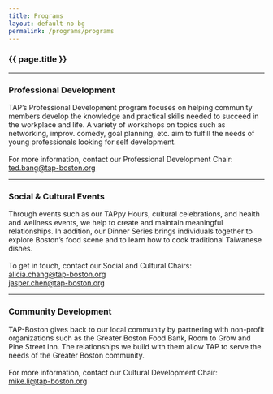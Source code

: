 ```yaml
---
title: Programs
layout: default-no-bg
permalink: /programs/programs
---
```

<div class="main-contents-area">
<h3 class="no-bg">{{ page.title }}</h3>

  <hr>

  <h3 id="professional-development">Professional Development</h3>
  <p>	       
  TAP’s Professional Development program focuses on helping community members develop the knowledge and practical skills needed to succeed in the workplace and life. A variety of workshops on topics such as networking, improv. comedy, goal planning, etc. aim to fulfill the needs of young professionals looking for self development.<br/><br/>
  For more information, contact our Professional Development Chair:<br/>
  <a href="mailto:ted.bang@tap-boston.org">ted.bang@tap-boston.org</a>
  </p>

  <hr id="social-and-cultural">

  <h3>Social & Cultural Events</h3>
  <p>
  Through events such as our TAPpy Hours, cultural celebrations, and health and wellness events, we help to create and maintain meaningful relationships. In addition, our Dinner Series brings individuals together to explore Boston’s food scene and to learn how to cook traditional Taiwanese dishes.<br/><br/>
  To get in touch, contact our Social and Cultural Chairs:<br/>
  <a href="mailto:alicia.chang@tap-boston.org">alicia.chang@tap-boston.org</a><br/>
  <a href="mailto:jasper.chen@tap-boston.org">jasper.chen@tap-boston.org</a><br/>
  </p>

  <hr id="community-development">

  <h3>Community Development</h3>
  <p>
  TAP-Boston gives back to our local community by partnering with non-profit organizations such as the Greater Boston Food Bank, Room to Grow and Pine Street Inn. The relationships we build with them allow TAP to serve the needs of the Greater Boston community.<br/><br/>
  For more information, contact our Cultural Development Chair:<br/>
  <a href="mailto:mike.li@tap-boston.org">mike.li@tap-boston.org</a>
  </p>
</div>